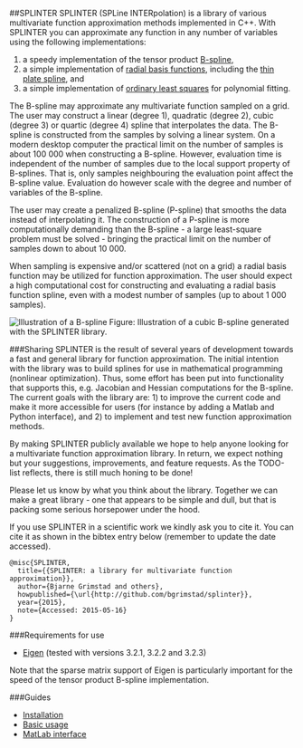 ##SPLINTER
SPLINTER (SPLine INTERpolation) is a library of various multivariate function approximation methods implemented in C++. With SPLINTER you can approximate any function in any number of variables using the following implementations:

1. a speedy implementation of the tensor product [B-spline](http://en.wikipedia.org/wiki/B-spline), 
2. a simple implementation of [radial basis functions](http://en.wikipedia.org/wiki/Radial_basis_function), including the [thin plate spline](http://en.wikipedia.org/wiki/Thin_plate_spline), and
3. a simple implementation of [ordinary least squares](http://en.wikipedia.org/wiki/https://en.wikipedia.org/wiki/Ordinary_least_squares) for polynomial fitting.

The B-spline may approximate any multivariate function sampled on a grid. The user may construct a linear (degree 1), quadratic (degree 2), cubic (degree 3) or quartic (degree 4) spline that interpolates the data. The B-spline is constructed from the samples by solving a linear system. On a modern desktop computer the practical limit on the number of samples is about 100 000 when constructing a B-spline. However, evaluation time is independent of the number of samples due to the local support property of B-splines. That is, only samples neighbouring the evaluation point affect the B-spline value. Evaluation do however scale with the degree and number of variables of the B-spline.

The user may create a penalized B-spline (P-spline) that smooths the data instead of interpolating it. The construction of a P-spline is more computationally demanding than the B-spline - a large least-square problem must be solved - bringing the practical limit on the number of samples down to about 10 000.

When sampling is expensive and/or scattered (not on a grid) a radial basis function may be utilized for function approximation. The user should expect a high computational cost for constructing and evaluating a radial basis function spline, even with a modest number of samples (up to about 1 000 samples). 

![Illustration of a B-spline](assets/bspline.png)
Figure: Illustration of a cubic B-spline generated with the SPLINTER library.

###Sharing
SPLINTER is the result of several years of development towards a fast and general library for function approximation. The initial intention with the library was to build splines for use in mathematical programming (nonlinear optimization). Thus, some effort has been put into functionality that supports this, e.g. Jacobian and Hessian computations for the B-spline. The current goals with the library are: 1) to improve the current code and make it more accessible for users (for instance by adding a Matlab and Python interface), and 2) to implement and test new function approximation methods.

By making SPLINTER publicly available we hope to help anyone looking for a multivariate function approximation library. In return,  we expect nothing but your suggestions, improvements, and feature requests. As the TODO-list reflects, there is still much honing to be done!

Please let us know by what you think about the library. Together we can make a great library - one that appears to be simple and dull, but that is packing some serious horsepower under the hood.

If you use SPLINTER in a scientific work we kindly ask you to cite it. You can cite it as shown in the bibtex entry below (remember to update the date accessed).
```
@misc{SPLINTER,
  title={{SPLINTER: a library for multivariate function approximation}},
  author={Bjarne Grimstad and others},
  howpublished={\url{http://github.com/bgrimstad/splinter}},
  year={2015},
  note={Accessed: 2015-05-16}
}
```

###Requirements for use
* [Eigen](http://eigen.tuxfamily.org/index.php?title=Main_Page) (tested with versions 3.2.1, 3.2.2 and 3.2.3)

Note that the sparse matrix support of Eigen is particularly important for the speed of the tensor product B-spline implementation.

###Guides
* [Installation](docs/install.md)
* [Basic usage](docs/basic_usage.md)
* [MatLab interface](docs/MATLAB.md)
